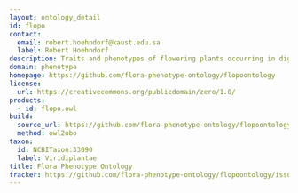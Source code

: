 ```yaml
---
layout: ontology_detail
id: flopo
contact:
  email: robert.hoehndorf@kaust.edu.sa
  label: Robert Hoehndorf
description: Traits and phenotypes of flowering plants occurring in digitized Floras
domain: phenotype
homepage: https://github.com/flora-phenotype-ontology/flopoontology
license:
  url: https://creativecommons.org/publicdomain/zero/1.0/
products:
  - id: flopo.owl
build:
  source_url: https://github.com/flora-phenotype-ontology/flopoontology/raw/master/ontology/flopo.owl
  method: owl2obo
taxon:
  id: NCBITaxon:33090
  label: Viridiplantae
title: Flora Phenotype Ontology
tracker: https://github.com/flora-phenotype-ontology/flopoontology/issues
---
```

